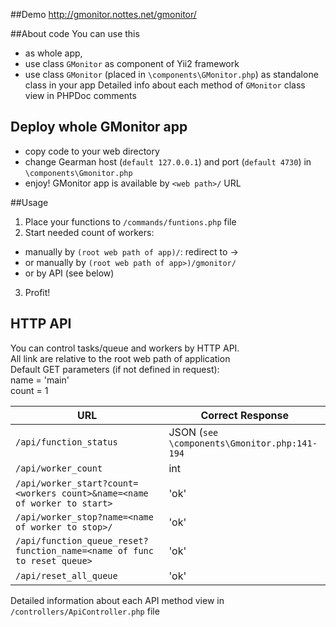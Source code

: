 ##Demo
http://gmonitor.nottes.net/gmonitor/

##About code
You can use this  
- as whole app,  
- use class `GMonitor` as component of Yii2 framework
- use class `GMonitor` (placed in `\components\GMonitor.php`) as standalone class in your app
Detailed info about each method of `GMonitor` class view in PHPDoc comments  
## Deploy whole GMonitor app
- copy code to your web directory
- change Gearman host (`default 127.0.0.1`) and port (`default 4730`) in `\components\Gmonitor.php`
- enjoy! GMonitor app is available by `<web path>/` URL 


##Usage
1) Place your functions to `/commands/funtions.php` file  
2) Start needed count of workers:  
- manually by `(root web path of app)/`: redirect to ->
- or manually by `(root web path of app>)/gmonitor/`
- or by API (see below)
3) Profit!

## HTTP API

You can control tasks/queue and workers by HTTP API.  
All link are relative to the root web path of application  
Default GET parameters (if not defined in request):  
name = 'main'  
count = 1


|URL|Correct Response|
|----|----|
|`/api/function_status`|JSON (`see \components\Gmonitor.php:141-194`           |
|`/api/worker_count`|int            |
|`/api/worker_start?count=<workers count>&name=<name of worker to start>`|'ok'            |
|`/api/worker_stop?name=<name of worker to stop>/`|'ok'|
|`/api/function_queue_reset?function_name=<name of func to reset queue>`|'ok'|
|`/api/reset_all_queue`|'ok'|

Detailed information about each API method view in `/controllers/ApiController.php` file

 
